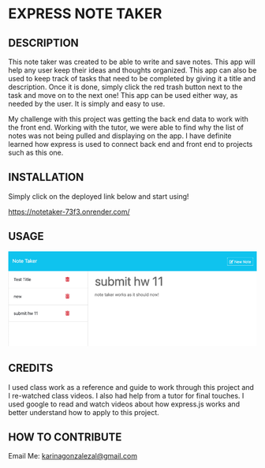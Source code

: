 # EXPRESS NOTE TAKER

## DESCRIPTION

This note taker was created to be able to write and save notes. This app will help any user keep their ideas and thoughts organized. This app can also be used to keep track of tasks that need to be completed by giving it a title and description. Once it is done, simply click the red trash button next to the task and move on to the next one! This app can be used either way, as needed by the user. It is simply and easy to use.

My challenge with this project was getting the back end data to work with the front end. Working with the tutor, we were able to find why the list of notes was not being pulled and displaying on the app. I have definite learned how express is used to connect back end and front end to projects such as this one. 

## INSTALLATION

Simply click on the deployed link below and start using!

https://notetaker-73f3.onrender.com/

## USAGE

![noteTakerExpress](./public/assets/images/noteTakerExpress.png)

## CREDITS

I used class work as a reference and guide to work through this project and I re-watched class videos. I also had help from a tutor for final touches. I used google to read and watch videos about how express.js works and better understand how to apply to this project.

## HOW TO CONTRIBUTE

Email Me: karinagonzalezal@gmail.com
